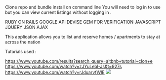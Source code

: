 Clone repo and bundle install on command line
You will need to log in to use but you can view current listings without logging in .

RUBY ON RAILS 
GOOGLE API 
DEVISE GEM FOR VERIFICATION 
JAVASCRIPT
JQUERY 
JSON 
AJAX 

This application allows you to list and reserve homes / apartments to stay at across the nation 

Tutorials used :

https://www.youtube.com/results?search_query=aitbnb+tutorial+clon+e
https://www.youtube.com/watch?v=zJYuLebl-Js&t=927s
https://www.youtube.com/watch?v=rJduarvfWlE
![](staycation.gif)
